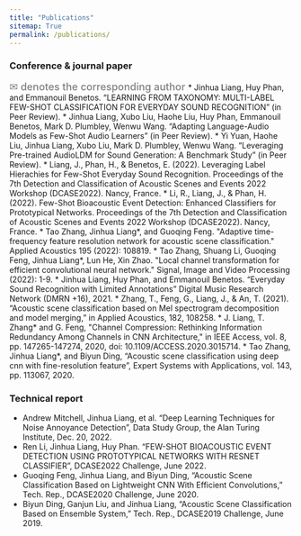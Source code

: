 ```yaml
---
title: "Publications"
sitemap: True
permalink: /publications/
---
```

### Conference & journal paper
<span style="color:grey;font-weight:500;font-size:18px">
✉ denotes the corresponding author
</span>
* Jinhua Liang, Huy Phan, and Emmanouil Benetos. “LEARNING FROM TAXONOMY: MULTI-LABEL FEW-SHOT CLASSIFICATION FOR EVERYDAY SOUND RECOGNITION” (in Peer Review).
* Jinhua Liang, Xubo Liu, Haohe Liu, Huy Phan, Emmanouil Benetos, Mark D. Plumbley, Wenwu Wang. “Adapting Language-Audio Models as Few-Shot Audio Learners” (in Peer Review).
* Yi Yuan, Haohe Liu, Jinhua Liang, Xubo Liu, Mark D. Plumbley, Wenwu Wang. “Leveraging Pre-trained AudioLDM for Sound Generation: A Benchmark Study” (in Peer Review).
* Liang, J., Phan, H., & Benetos, E. (2022). Leveraging Label Hierachies for Few-Shot Everyday Sound Recognition. Proceedings of the 7th Detection and Classification of Acoustic Scenes and Events 2022 Workshop (DCASE2022). Nancy, France.
* Li, R., Liang, J., & Phan, H. (2022). Few-Shot Bioacoustic Event Detection: Enhanced Classifiers for Prototypical Networks. Proceedings of the 7th Detection and Classification of Acoustic Scenes and Events 2022 Workshop (DCASE2022). Nancy, France.
* Tao Zhang, Jinhua Liang*, and Guoqing Feng. "Adaptive time-frequency feature resolution network for acoustic scene classification." Applied Acoustics 195 (2022): 108819.
* Tao Zhang, Shuang Li, Guoqing Feng, Jinhua Liang*, Lun He, Xin Zhao. "Local channel transformation for efficient convolutional neural network." Signal, Image and Video Processing (2022): 1-9.
* Jinhua Liang, Huy Phan, and Emmanouil Benetos. “Everyday Sound Recognition with Limited Annotations” Digital Music Research Network (DMRN +16), 2021.
* Zhang, T., Feng, G., Liang, J., & An, T. (2021). “Acoustic scene classification based on Mel spectrogram decomposition and model merging,” in Applied Acoustics, 182, 108258.
* J. Liang, T. Zhang* and G. Feng, "Channel Compression: Rethinking Information Redundancy Among Channels in CNN Architecture," in IEEE Access, vol. 8, pp. 147265-147274, 2020, doi: 10.1109/ACCESS.2020.3015714.
* Tao Zhang, Jinhua Liang*, and Biyun Ding, “Acoustic scene classification using deep cnn with fine-resolution feature”, Expert Systems with Applications, vol. 143, pp. 113067, 2020.

### Technical report
* Andrew Mitchell, Jinhua Liang, et al. “Deep Learning Techniques for Noise Annoyance Detection”, Data Study Group, the Alan Turing Institute, Dec. 20, 2022.
* Ren Li, Jinhua Liang, Huy Phan. “FEW-SHOT BIOACOUSTIC EVENT DETECTION USING PROTOTYPICAL NETWORKS WITH RESNET CLASSIFIER”, DCASE2022 Challenge, June 2022.
* Guoqing Feng, Jinhua Liang, and Biyun Ding, “Acoustic Scene Classification Based on Lightweight CNN With Efficient Convolutions,” Tech. Rep., DCASE2020 Challenge, June 2020.
* Biyun Ding, Ganjun Liu, and Jinhua Liang, “Acoustic Scene Classification Based on Ensemble System,” Tech. Rep., DCASE2019 Challenge, June 2019.
